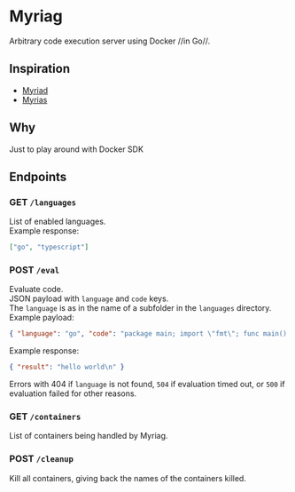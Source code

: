 # Myriag

Arbitrary code execution server using Docker //in Go//.

## Inspiration
- [Myriad](https://github.com/1Computer1/myriad)
- [Myrias](https://github.com/iCrawl/myrias)

## Why 
 Just to play around with Docker SDK

## Endpoints

### **GET** `/languages`
List of enabled languages.  
Example response:

```json
["go", "typescript"]
```

### **POST** `/eval`
Evaluate code.  
JSON payload with `language` and `code` keys.  
The `language` is as in the name of a subfolder in the `languages` directory.  
Example payload:

```json
{ "language": "go", "code": "package main; import \"fmt\"; func main() { fmt.Println(\"hello world\")}" }
```

Example response:
```json
{ "result": "hello world\n" }
```

Errors with 404 if `language` is not found, `504` if evaluation timed out, or `500` if evaluation failed for other reasons.

### **GET** `/containers`
List of containers being handled by Myriag.

### **POST** `/cleanup`
Kill all containers, giving back the names of the containers killed.